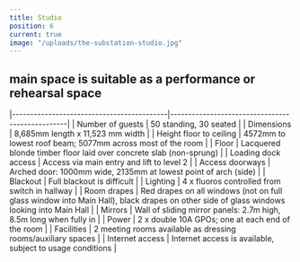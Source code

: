 ```yaml
---
title: Studio
position: 6
current: true
image: "/uploads/the-substation-studio.jpg"
---
```


## main space is suitable as a performance or rehearsal space

|-------------------------------------------|-------------------------------------------------|
| Number of guests | 50 standing, 30 seated |
| Dimensions | 8,685mm length x 11,523 mm width |
| Height floor to ceiling | 4572mm to lowest roof beam; 5077mm across most of the room |
| Floor | Lacquered blonde timber floor laid over concrete slab (non-sprung) |
| Loading dock access | Access via main entry and lift to level 2 |
| Access doorways | Arched door: 1000mm wide, 2135mm at lowest point of arch (side) |
| Blackout | Full blackout is difficult |
| Lighting | 4 x fluoros controlled from switch in hallway |
| Room drapes | Red drapes on all windows (not on full glass window into Main Hall), black drapes on other side of glass windows looking into Main Hall |
| Mirrors | Wall of sliding mirror panels: 2.7m high, 8.5m long when fully in |
| Power | 2 x double 10A GPOs; one at each end of the room |
| Facilities | 2 meeting rooms available as dressing rooms/auxiliary spaces |
| Internet access | Internet access is available, subject to usage conditions |
